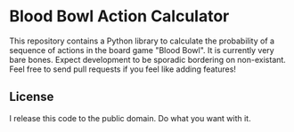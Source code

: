 # Blood Bowl Action Calculator

This repository contains a Python library to calculate the probability of a sequence of actions
in the board game "Blood Bowl". It is currently very bare bones. Expect development to be
sporadic bordering on non-existant. Feel free to send pull requests if you feel like
adding features!

## License

I release this code to the public domain. Do what you want with it.

